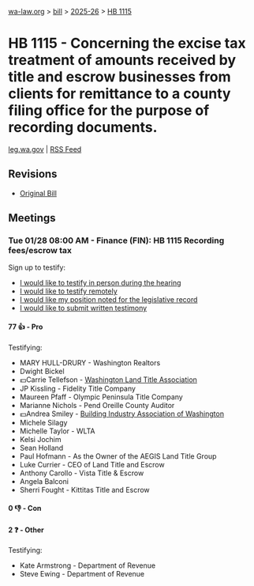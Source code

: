 [wa-law.org](/) > [bill](/bill/) > [2025-26](/bill/2025-26/) > [HB 1115](/bill/2025-26/hb/1115/)

# HB 1115 - Concerning the excise tax treatment of amounts received by title and escrow businesses from clients for remittance to a county filing office for the purpose of recording documents.
[leg.wa.gov](https://app.leg.wa.gov/billsummary?BillNumber=1115&Year=2025&Initiative=false) | [RSS Feed](./rss.xml)

## Revisions
* [Original Bill](1/)

## Meetings
### Tue 01/28 08:00 AM - Finance (FIN): HB 1115 Recording fees/escrow tax
Sign up to testify:
* [I would like to testify in person during the hearing](https://app.leg.wa.gov/csi/Testifier/Add?chamber=House&mId=32534&aId=161892&caId=25072&tId=1)
* [I would like to testify remotely](https://app.leg.wa.gov/csi/Testifier/Add?chamber=House&mId=32534&aId=161892&caId=25072&tId=2)
* [I would like my position noted for the legislative record](https://app.leg.wa.gov/csi/Testifier/Add?chamber=House&mId=32534&aId=161892&caId=25072&tId=3)
* [I would like to submit written testimony](https://app.leg.wa.gov/csi/Testifier/Add?chamber=House&mId=32534&aId=161892&caId=25072&tId=4)

#### 77 👍 - Pro
Testifying:
* MARY HULL-DRURY - Washington Realtors
* Dwight Bickel
* 💵Carrie Tellefson - [Washington Land Title Association](/org/washington_land_title_association/)
* JP Kissling - Fidelity Title Company
* Maureen Pfaff - Olympic Peninsula Title Company
* Marianne Nichols - Pend Oreille County Auditor
* 💵Andrea Smiley - [Building Industry Association of Washington](/org/building_industry_association_of_washington/)
* Michele Silagy
* Michelle Taylor - WLTA
* Kelsi Jochim
* Sean Holland
* Paul Hofmann - As the Owner of the AEGIS Land Title Group
* Luke Currier - CEO of Land Title and Escrow
* Anthony Carollo - Vista Title & Escrow
* Angela Balconi
* Sherri Fought - Kittitas Title and Escrow

#### 0 👎 - Con

#### 2 ❓ - Other
Testifying:
* Kate Armstrong - Department of Revenue
* Steve Ewing - Department of Revenue
